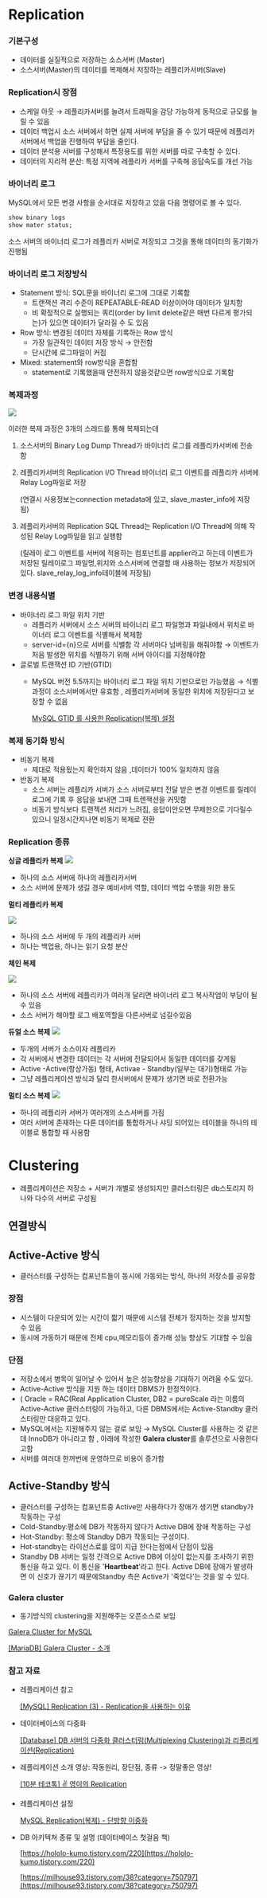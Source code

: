 

# Replication

### 기본구성

- 데이터를 실질적으로 저장하는 소스서버 (Master)
- 소스서버(Master)의 데이터를 복제해서 저장하는 레플리카서버(Slave)

### Replication시 장점

- 스케일 아웃 → 레플리카서버를 늘려서 트래픽을 감당 가능하게 동적으로 규모를 늘릴 수 있음
- 데이터 백업시 소스 서버에서 하면 실제 서버에 부담을 줄 수 있기 때문에 레플리카 서버에서 백업을 진행하여 부담을 줄인다.
- 데이터 분석용 서버를 구성해서 특정용도를 위한 서버를 따로 구축할 수 있다.
- 데이터의 지리적 분산: 특정 지역에 레플리카 서버를 구축해 응답속도를 개선 가능

### 바이너리 로그

MySQL에서 모든 변경 사항을 순서대로 저장하고 있음 다음 명령어로 볼 수 있다.

```sql
show binary logs
show mater status;
```

소스 서버의 바이너리 로그가 레플리카 서버로 저장되고 그것을 통해 데이터의 동기화가 진행됨

### 바이너리 로그 저장방식

- Statement 방식: SQL문을 바이너리 로그에 그대로 기록함
    - 트랜잭션 격리 수준이 REPEATABLE-READ 이상이어야 데이터가 일치함
    - 비 확정적으로 실행되는 쿼리(order by limit delete같은 매번 다르게 평가되는)가 있으면 데이터가 달라질 수 도 있음
- Row 방식: 변경된 데이터 자체를 기록하는 Row 방식
    - 가장 일관적인 데이터 저장 방식 → 안전함
    - 단시간에 로그파일이 커짐
- Mixed: statement와 row방식을 혼합함
    - statement로 기록했을때 안전하지 않을것같으면 row방식으로 기록함

### 복제과정
![](https://images.velog.io/images/leesinji8/post/7d59a4c4-31b9-4ca3-a231-ac58200dbe1e/Untitled.png)

이러한 복제 과정은 3개의 스레드를 통해 복제되는데 

1. 소스서버의 Binary Log Dump Thread가 바이너리 로그를 레플리카서버에 전송함
2. 레플리카서버의 Replication I/O Thread 바이너리 로그 이벤트를 레플리카 서버에 Relay Log파일로 저장
    
    (연결시 사용정보는connection metadata에 있고, slave_master_info에 저장됨)
    
3. 레플리카서버의 Replication SQL Thread는 Replication I/O Thread에 의해 작성된 Relay Log파일을 읽고 실행함 
    
    (릴레이 로그 이벤트를 서버에 적용하는 컴포넌트를  applier라고 하는데 이벤트가 저장된 릴레이로그 파일명,위치와 소스서버에 연결할 때 사용하는 정보가 저장되어있다. slave_relay_log_info테이블에 저장됨)
    

### 변경 내용식별

- 바이너리 로그 파일 위치 기반
    - 레플리카 서버에서 소스 서버의 바이너리 로그 파일명과 파일내에서 위치로 바이너리 로그 이벤트를 식별해서 복제함
    - server-id={n}으로 서버를 식별함 각 서버마다 넘버링을 해줘야함 → 이벤트가 처음 발생한 위치를 식별하기 위해 서버 아이디를 지정해야함
- 글로벌 트랜잭션 ID 기반(GTID)
    - MySQL 버전 5.5까지는 바이너리 로그 파일 위치 기반으로만 가능했음 → 식별과정이 소스서버에서만 유효함 , 레플리카서버에 동일한 위치에 저장된다고 보장할 수 없음
      
        [MySQL GTID 를 사용한 Replication(복제) 설정](https://hoing.io/archives/18445)
        

### 복제 동기화 방식

- 비동기 복제
    - 제대로 적용됬는지 확인하지 않음 ,데이터가 100% 일치하지 않음
- 반동기 복제
    - 소스 서버는 레플리카 서버가 소스 서버로부터 전달 받은 변경 이벤트를 릴레이 로그에 기록 후 응답을 보내면 그때 트렌잭션을 커밋함
    - 비동기 방식보다 트랜젝션 처리가 느려짐, 응답이안오면 무제한으로 기다릴수있으니 일정시간지나면 비동기 복제로 젼환

### Replication 종류

**싱글 레플리카 복제**
![](https://images.velog.io/images/leesinji8/post/18ef40a2-7650-4665-a454-6415f00c8e43/Untitled%201.png)

- 하나의 소스 서버에 하나의 레플리카서버
- 소스 서버에 문제가 생길 경우 예비서버 역할, 데이터 백업 수행을 위한 용도

**멀티 레플리카 복제**

![](https://images.velog.io/images/leesinji8/post/8bee9e3c-1128-4fe0-879e-cbfc170944a3/Untitled%202.png)

- 하나의 소스 서버에 두 개의 레플리카 서버
- 하나는 백업용, 하나는 읽기 요청 분산

**체인 복제**

![](https://images.velog.io/images/leesinji8/post/0a6ced1f-a9ae-475c-b96e-6046ca0d9ee4/Untitled%203.png)
- 하나의 소스 서버에 레플리카가 여러개 달리면 바이너리 로그 복사작업이 부담이 될 수 있음
- 소스 서버가 해야할 로그 배포역할을  다른서버로 넘길수있음

**듀얼 소스 복제**
![](https://images.velog.io/images/leesinji8/post/b89d5f47-eee3-479e-88f2-6c9ddca6bd3c/Untitled%204.png)

- 두개의 서버가 소스이자 레플리카
- 각 서버에서 변경한 데이터는 각 서버에 전달되어서 동일한 데이터를 갖게됨
- Active -Active(항상가동) 형태, Activae - Standby(일부는 대기)형태로 가능
- 그냥 레플리케이션 방식과 달리 한서버에서 문제가 생기면 바로 전환가능

**멀티 소스 복제**
![](https://images.velog.io/images/leesinji8/post/4d488751-4dfe-4cd6-b254-fff0ebae1035/Untitled%205.png)
- 하나의 레플리카 서버가 여러개의 소스서버를 가짐
- 여러 서버에 존재하는 다른 데이터를 통합하거나 샤딩 되어있는 테이블을 하나의 테이블로 통합할 때 사용함

# Clustering

- 레플리케이션은 저장소 + 서버가 개별로 생성되지만 클러스터링은 db스토리지 하나와 다수의 서버로 구성됨

## 연결방식

## Active-Active 방식

- 클러스터를 구성하는 컴포넌트들이 동시에 가동되는 방식, 하나의 저장소를 공유함

### 장점

- 시스템이 다운되어 있는 시간이 짧기 때문에 시스템 전체가 정지하는 것을 방지할 수 있음
- 동시에 가동하기 때문에 전체 cpu,메모리등이 증가해  성능 향상도 기대할 수 있음

### 단점

- 저장소에서 병목이 일어날 수 있어서 높은 성능향상을 기대하기 어려울 수도 있다.
- Active-Active 방식을 지원 하는 데이터 DBMS가 한정적이다.
- ( Oracle = RAC(Real Application Cluster, DB2 = pureScale 라는 이름의 Active-Active 클러스터링이 가능하고, 다른 DBMS에서는 Active-Standby 클러스터링만 대응하고 있다.
- MySQL에서는 지원해주지 않는 걸로 보임 → MySQL Cluster를 사용하는 것 같은데 InnoDB가 아니라고 함 , 아래에 작성한 **Galera cluster**를 솔루션으로 사용한다고함
- 서버를 여러대 한꺼번에 운영하므로 비용이 증가함

## Active-Standby 방식

- 클러스터를 구성하는 컴포넌트중 Active만 사용하다가 장애가 생기면 standby가 작동하는 구성
- Cold-Standby:평소에 DB가 작동하지 않다가 Active DB에 장애 작동하는 구성
- Hot-Standby: 평소에 Standby DB가 작동되는 구성이다.
- Hot-standby는 라이선스료를 많이 지급 한다는점에서 단점이 있음
- Standby DB 서버는 일정 간격으로 Active DB에 이상이 없는지를 조사하기 위한 통신을 하고 있다. 이 통신을 '**Heartbeat**'라고 한다. Active DB에 장애가 발생하면 이 신호가 끊기기 때문에Standby 측은 Active가 '죽었다'는 것을 알 수 있다.

### **Galera cluster**

- 동기방식의 clustering을 지원해주는 오픈소스로 보임

[Galera Cluster for MySQL](https://galeracluster.com/)

[[MariaDB] Galera Cluster - 소개](https://myinfrabox.tistory.com/214)


### 참고 자료

- 레플리케이션 참고

    [[MySQL] Replication (3) - Replication을 사용하는 이유](https://blog.seulgi.kim/2015/05/why-use-mysql-replication.html)
    
- 데이터베이스의 다중화

    [[Database] DB 서버의 다중화 클러스터링(Multiplexing Clustering)과 리플리케이션(Replication)](https://kgh940525.tistory.com/entry/Database-DB-%EC%84%9C%EB%B2%84%EC%9D%98-%EB%8B%A4%EC%A4%91%ED%99%94Multiplexing-%ED%81%B4%EB%9F%AC%EC%8A%A4%ED%84%B0%EB%A7%81-%EB%A6%AC%ED%94%8C%EB%A6%AC%EC%BC%80%EC%9D%B4%EC%85%98Replication)
    
- 레플리케이션 소개 영상: 작동원리, 장단점, 종류 -> 정말좋은 영상!
  
    [[10분 테코톡] ✌️ 영이의 Replication](https://www.youtube.com/watch?v=95bnLnIxyWI&t=1s)
    
- 레플리케이션 설정
    
    [MySQL Replication(복제) - 단방향 이중화](https://server-talk.tistory.com/240)
    
- DB 아키텍쳐 종류 및 설명 (데이터베이스 첫걸음 책)
    
    [https://hololo-kumo.tistory.com/220](https://hololo-kumo.tistory.com/220)
    
    [https://milhouse93.tistory.com/38?category=750797](https://milhouse93.tistory.com/38?category=750797)